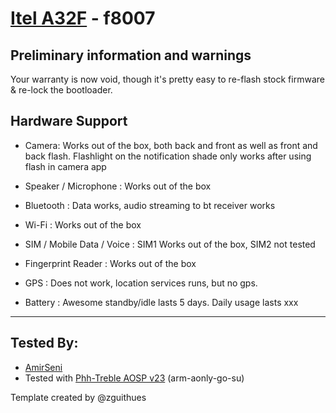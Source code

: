 # [Itel A32F](http://www.itel-mobile.com/itel/products/smart-phone/a-basic/a32f/) - f8007

## Preliminary information and warnings
Your warranty is now void, though it's pretty easy to re-flash stock firmware & re-lock the bootloader.

## Hardware Support

* Camera: Works out of the box, both back and front as well as front and back flash. 
Flashlight on the notification shade only works after using flash in camera app

* Speaker / Microphone : Works out of the box

* Bluetooth : Data works, audio streaming to bt receiver works

* Wi-Fi : Works out of the box

* SIM / Mobile Data / Voice : SIM1 Works out of the box, SIM2 not tested

* Fingerprint Reader : Works out of the box

* GPS : Does not work, location services runs, but no gps.
* Battery : Awesome standby/idle lasts 5 days. Daily usage lasts xxx
***

## Tested By:
* [AmirSeni](https://github.com/amirseni)
* Tested with [Phh-Treble AOSP v23](https://github.com/phhusson/treble_experimentations/releases/tag/v23) (arm-aonly-go-su)

Template created by @zguithues